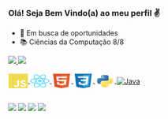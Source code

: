 ### Olá! Seja Bem Vindo(a) ao meu perfil ✌️

- 🔭 Em busca de oportunidades
- 📚 Ciências da Computação 8/8

<div style="display=flex">
  <a href="https://github.com/KaiqueIvo04">
  <img height="150em" src="https://github-readme-stats.vercel.app/api?username=KaiqueIvo04&show_icons=true&theme=algolia&include_all_commits=true&count_private=true"/>
  <img height="150em" src="https://github-readme-stats.vercel.app/api/top-langs/?username=KaiqueIvo04&layout=compact&langs_count=7&theme=algolia"/>
</div>
<div style="display: inline_block"><br>
  <img align="center" alt="Js" height="30" width="40" src="https://raw.githubusercontent.com/devicons/devicon/master/icons/javascript/javascript-plain.svg">
  <img align="center" alt="React" height="30" width="40" src="https://raw.githubusercontent.com/devicons/devicon/master/icons/react/react-original.svg">
  <img align="center" alt="HTML" height="30" width="40" src="https://raw.githubusercontent.com/devicons/devicon/master/icons/html5/html5-original.svg">
  <img align="center" alt="CSS" height="30" width="40" src="https://raw.githubusercontent.com/devicons/devicon/master/icons/css3/css3-original.svg">
  <img align="center" alt="Python" height="30" width="40" src="https://raw.githubusercontent.com/devicons/devicon/master/icons/python/python-original.svg">
  <img align="center" alt="Java" height="30" width="40" src="https://cdn.jsdelivr.net/gh/devicons/devicon/icons/java/java-original.svg">
</div>
   
  ##
 
<div> 
  <a href="https://instagram.com/kaique_ivo" target="_blank"><img height="50em" src="https://cdn-icons-png.flaticon.com/512/3955/3955024.png" target="_blank"></a>
  <a href="https://twitter.com/_kaiqueivo" target="_blank"><img height="50em" src="https://cdn-icons-png.flaticon.com/512/3670/3670211.png" target="_blank"></a> 
  <a href = "mailto:kaiqueivo1011@gmail.com"><img height="50em" src="https://cdn-icons-png.flaticon.com/512/270/270021.png" target="_blank"></a>
  <a href="https://www.linkedin.com/in/kaique-ivo-9707421a8" target="_blank"><img height="50em" src="https://cdn-icons-png.flaticon.com/512/1377/1377213.png" target="_blank"></a> 
</div>



